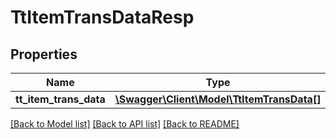 # TtItemTransDataResp

## Properties
Name | Type | Description | Notes
------------ | ------------- | ------------- | -------------
**tt_item_trans_data** | [**\Swagger\Client\Model\TtItemTransData[]**](TtItemTransData.md) |  | [optional] 

[[Back to Model list]](../README.md#documentation-for-models) [[Back to API list]](../README.md#documentation-for-api-endpoints) [[Back to README]](../README.md)


